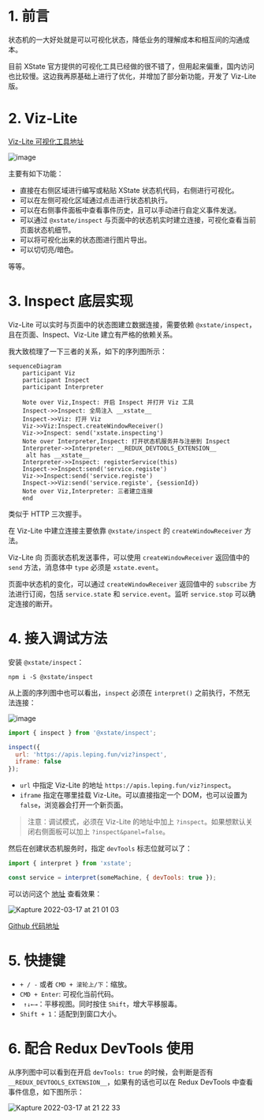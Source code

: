# 1. 前言
状态机的一大好处就是可以可视化状态，降低业务的理解成本和相互间的沟通成本。

目前 XState 官方提供的可视化工具已经做的很不错了，但用起来偏重，国内访问也比较慢。这边我再原基础上进行了优化，并增加了部分新功能，开发了 Viz-Lite 版。

# 2. Viz-Lite

[Viz-Lite 可视化工具地址](https://apis.leping.fun/viz)

![image](https://user-images.githubusercontent.com/11046969/158816168-a5e5729b-8110-425f-916b-b46ea8eb70fe.png)

主要有如下功能：
- 直接在右侧区域进行编写或粘贴 XState 状态机代码，右侧进行可视化。
- 可以在左侧可视化区域通过点击进行状态机执行。
- 可以在右侧事件面板中查看事件历史，且可以手动进行自定义事件发送。
- 可以通过 `@xstate/inspect` 与页面中的状态机实时建立连接，可视化查看当前页面状态机细节。
- 可以将可视化出来的状态图进行图片导出。
- 可以切切亮/暗色。

等等。

# 3. Inspect 底层实现

Viz-Lite 可以实时与页面中的状态图建立数据连接，需要依赖 `@xstate/inspect`，且在页面、Inspect、Viz-Lite 建立有严格的依赖关系。

我大致梳理了一下三者的关系，如下的序列图所示：

```mermaid
sequenceDiagram
	participant Viz
    participant Inspect
    participant Interpreter
    
    Note over Viz,Inspect: 开启 Inspect 并打开 Viz 工具
	Inspect->>Inspect: 全局注入 __xstate__
	Inspect->>Viz: 打开 Viz
	Viz->>Viz:Inspect.createWindowReceiver()
	Viz->>Inspect: send('xstate.inspecting')
	Note over Interpreter,Inspect: 打开状态机服务并与注册到 Inspect
    Interpreter->>Interpreter: __REDUX_DEVTOOLS_EXTENSION__
     alt has __xstate__
    Interpreter->>Inspect: registerService(this)
    Inspect->>Inspect:send('service.registe')
    Viz->>Inspect:send('service.registe')
    Inspect->>Viz:send('service.registe', {sessionId})
    Note over Viz,Interpreter: 三者建立连接
    end
```

类似于 HTTP 三次握手。

在 Viz-Lite 中建立连接主要依靠 `@xstate/inspect` 的 `createWindowReceiver` 方法。

Viz-Lite 向 页面状态机发送事件，可以使用 `createWindowReceiver` 返回值中的 `send` 方法，消息体中 `type` 必须是 `xstate.event`。

页面中状态机的变化，可以通过  `createWindowReceiver` 返回值中的 `subscribe` 方法进行订阅，包括 `service.state` 和 `service.event`。监听 `service.stop` 可以确定连接的断开。

# 4. 接入调试方法

安装 `@xstate/inspect`：

```
npm i -S @xstate/inspect
```

从上面的序列图中也可以看出，`inspect` 必须在 `interpret()` 之前执行，不然无法连接：

![image](https://user-images.githubusercontent.com/11046969/158816350-6e7d9749-ec07-41a3-8e14-533c7f5c51a6.png)


```js
import { inspect } from '@xstate/inspect';

inspect({
  url: 'https://apis.leping.fun/viz?inspect',
  iframe: false
});
```

- `url` 中指定 Viz-Lite 的地址 `https://apis.leping.fun/viz?inspect`。
- `iframe` 指定在哪里挂载 Viz-Lite。可以直接指定一个 DOM，也可以设置为 `false`，浏览器会打开一个新页面。

> 注意：调试模式，必须在 Viz-Lite 的地址中加上 `?inspect`。如果想默认关闭右侧面板可以加上 `?inspect&panel=false`。

然后在创建状态机服务时，指定 `devTools` 标志位就可以了：

```js
import { interpret } from 'xstate';

const service = interpret(someMachine, { devTools: true });
```

可以访问这个 [地址](https://lecepin.github.io/xstate-example/tpl/) 查看效果：

![Kapture 2022-03-17 at 21 01 03](https://user-images.githubusercontent.com/11046969/158816426-a841f2ac-bdfd-4890-9e7f-9b0b96280988.gif)


[Github 代码地址](https://github.com/lecepin/xstate-example/blob/master/tpl/src/index.js)

# 5. 快捷键
- `+ / -` 或者 `CMD + 滚轮上/下`：缩放。
- `CMD + Enter`: 可视化当前代码。
- ` ↑↓←→`：平移视图。同时按住 `Shift`，增大平移服毒。
- `Shift + 1`：适配到到窗口大小。 


# 6. 配合 Redux DevTools 使用

从序列图中可以看到在开启 `devTools: true` 的时候，会判断是否有 `__REDUX_DEVTOOLS_EXTENSION__`，如果有的话也可以在 Redux DevTools 中查看事件信息，如下图所示：

![Kapture 2022-03-17 at 21 22 33](https://user-images.githubusercontent.com/11046969/158817904-f2d56eb3-4184-4ed1-b9ab-4fb5bbe999d2.gif)
